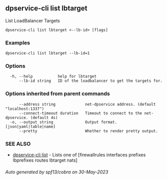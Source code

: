 ## dpservice-cli list lbtarget

List LoadBalancer Targets

```
dpservice-cli list lbtarget <--lb-id> [flags]
```

### Examples

```
dpservice-cli list lbtarget --lb-id=1
```

### Options

```
  -h, --help           help for lbtarget
      --lb-id string   ID of the loadbalancer to get the targets for.
```

### Options inherited from parent commands

```
      --address string             net-dpservice address. (default "localhost:1337")
      --connect-timeout duration   Timeout to connect to the net-dpservice. (default 4s)
  -o, --output string              Output format. [json|yaml|table|name]
      --pretty                     Whether to render pretty output.
```

### SEE ALSO

* [dpservice-cli list](dpservice-cli_list.md)	 - Lists one of [firewallrules interfaces prefixes lbprefixes routes lbtarget nats]

###### Auto generated by spf13/cobra on 30-May-2023
